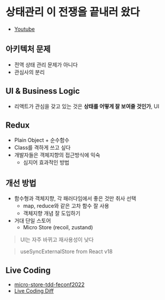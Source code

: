 # 상태관리 이 전쟁을 끝내러 왔다
- [Youtube](https://youtu.be/KEDUqA9JeIo?t=80)

## 아키텍처 문제
- 전역 상태 관리 문제가 아니다
- 관심사의 분리

## UI & Business Logic
- 리액트가 관심을 갖고 있는 것은 **상태를 어떻게 잘 보여줄 것인가**, UI

## Redux
- Plain Object + 순수함수
- Class를 격하게 쓰고 싶다
- 개발자들은 객체지향의 접근방식에 익숙
   - 심지어 효과적인 방법

## 개선 방법
- 함수형과 객체지향, 각 패러다임에서 좋은 것만 취사 선택
   - map, reduce와 같은 고차 함수 잘 사용
   - 객체지향 개념 잘 도입하기
- 거대 단일 스토어
   - Micro Store (recoil, zustand)

> UI는 자주 바뀌고 재사용성이 낮다

> useSyncExternalStore from React v18

## Live Coding
- [micro-store-tdd-feconf2022](https://github.com/megaptera-kr/micro-store-tdd-feconf2022)
- [Live Coding Diff](https://github.com/KunHwanAhn/micro-store-tdd-feconf2022/pull/1/files)
